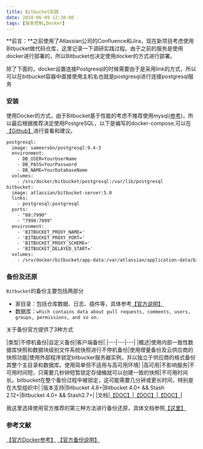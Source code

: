 ```yaml
---
title: Bitbucket实践
date: 2018-06-09 12:38:00
tags: [版本控制,Docker]
---
```


**前言：**之前使用了Atlassian公司的Confluence和Jira，现在新项目考虑使用Bitbucket做代码仓库，这里记录一下调研实践过程。由于之前的服务是使用docker进行部署的，所以Bitbucket也决定使用docker的方式进行部署。

除了下面的，docker设置连接Postgresql的时候需要由于是采用link的方式，所以可以在bitbucket容器中直接使用主机名也就是postgresql进行连接postgresql服务

<!--more-->

### 安装

使用Docker的方式，由于Bitbucket基于性能的考虑不推荐使用mysql([参考](https://confluence.atlassian.com/bitbucketserver/connecting-bitbucket-server-to-mysql-776640382.html))，所以最后根据推荐决定使用PostgreSQL，以下是编写的docker-compose,可以在[【Github】](https://github.com/Gourds/docker-image/tree/master/Service/bitbucket)进行查看和建议。
```xml
postgresql:
  image: sameersbn/postgresql:9.4-3
  environment:
    - DB_USER=YourUserName
    - DB_PASS=YourPassword
    - DB_NAME=YourDatabaseName
  volumes:
    - /srv/docker/bitbucket/postgresql:/var/lib/postgresql
bitbucket:
  image: atlassian/bitbucket-server:5.0
  links:
    - postgresql:postgresql
  ports:
    - "80:7990"
    - "7999:7999"
  environment:
    - 'BITBUCKET_PROXY_NAME='
    - 'BITBUCKET_PROXY_PORT='
    - 'BITBUCKET_PROXY_SCHEME='
    - 'BITBUCKET_DELAYED_START='
  volumes:
    - /srv/docker/bitbucket/app-data:/var/atlassian/application-data/bitbucket
```


### 备份及还原

`Bitbucket`的备份主要包括两部分
- 家目录：包括仓库数据、日志、插件等，具体参考[【官方说明】](https://confluence.atlassian.com/bitbucketserver/bitbucket-server-home-directory-776640890.html)
- 数据库：`which contains data about pull requests, comments, users, groups, permissions, and so on.`

关于备份官方提供了3种方式


|类型|不停机备份|自定义备份|客户端备份|
|---|---|---|
|概述|使用内部一致性数据库快照和数据块级别文件系统快照进行不停机备份|使用增量备份及云供应商的快照功能|使用外部程序锁定bitbucker服务器实例，并以独立于供应商的格式备份其整个主目录和数据库。使用简单但不适用与高可用环境|
|高可用|不影响服务|不可用时间短，只需要几秒钟短暂锁定存储桶就可以创建一致的快照|不可用时间长。bitbucket在整个备份过程中被锁定，这可能需要几分钟或更长时间，特别是在大型组织中|
|版本支持|Bitbucket 4.8+|Bitbucket 4.0+ && Stash 2.12+|Bitbucket 4.0+ && Stash2.7+|
|文档|[【DOC】](https://confluence.atlassian.com/bitbucketserver/using-bitbucket-zero-downtime-backup-829920023.html)|[【DOC】](https://confluence.atlassian.com/bitbucketserver/using-bitbucket-server-diy-backup-776640056.html)|[【DOC】](https://confluence.atlassian.com/bitbucketserver/using-the-bitbucket-server-backup-client-776640064.html)|

我这里选择使用官方推荐的第三种方法进行备份还原，具体文档参照[【这里】](https://github.com/Gourds/docker-image/tree/master/Service/bitbucket/backup-restore)





### 参考文献

[【官方Docker参考】](https://bitbucket.org/atlassian/docker-atlassian-bitbucket-server)
[【官方备份说明】](https://confluence.atlassian.com/bitbucketserver/data-recovery-and-backups-776640050.html)
